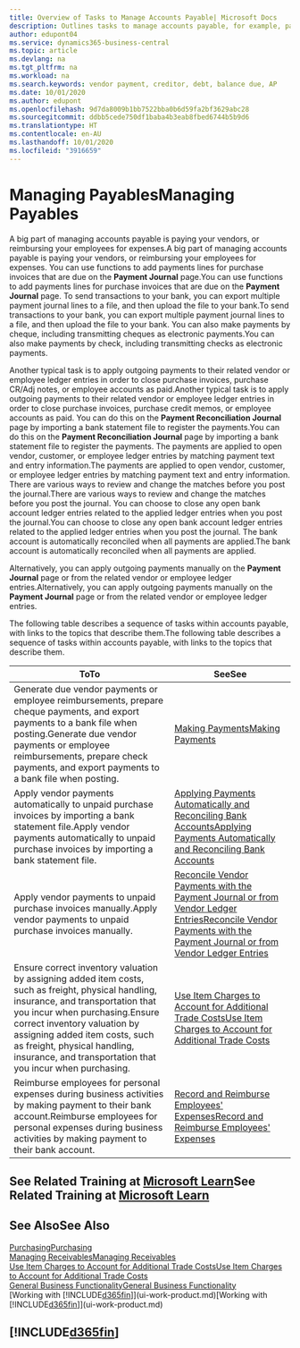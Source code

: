 ```yaml
---
title: Overview of Tasks to Manage Accounts Payable| Microsoft Docs
description: Outlines tasks to manage accounts payable, for example, paying creditors or applying outgoing payments to ledger entries to close invoices or credit memos.
author: edupont04
ms.service: dynamics365-business-central
ms.topic: article
ms.devlang: na
ms.tgt_pltfrm: na
ms.workload: na
ms.search.keywords: vendor payment, creditor, debt, balance due, AP
ms.date: 10/01/2020
ms.author: edupont
ms.openlocfilehash: 9d7da8009b1bb7522bba0b6d59fa2bf3629abc28
ms.sourcegitcommit: ddbb5cede750df1baba4b3eab8fbed6744b5b9d6
ms.translationtype: HT
ms.contentlocale: en-AU
ms.lasthandoff: 10/01/2020
ms.locfileid: "3916659"
---
```

# <a name="managing-payables"></a><span data-ttu-id="4341d-103">Managing Payables</span><span class="sxs-lookup"><span data-stu-id="4341d-103">Managing Payables</span></span>

<span data-ttu-id="4341d-104">A big part of managing accounts payable is paying your vendors, or reimbursing your employees for expenses.</span><span class="sxs-lookup"><span data-stu-id="4341d-104">A big part of managing accounts payable is paying your vendors, or reimbursing your employees for expenses.</span></span> <span data-ttu-id="4341d-105">You can use functions to add payments lines for purchase invoices that are due on the **Payment Journal** page.</span><span class="sxs-lookup"><span data-stu-id="4341d-105">You can use functions to add payments lines for purchase invoices that are due on the **Payment Journal** page.</span></span> <span data-ttu-id="4341d-106">To send transactions to your bank, you can export multiple payment journal lines to a file, and then upload the file to your bank.</span><span class="sxs-lookup"><span data-stu-id="4341d-106">To send transactions to your bank, you can export multiple payment journal lines to a file, and then upload the file to your bank.</span></span> <span data-ttu-id="4341d-107">You can also make payments by cheque, including transmitting cheques as electronic payments.</span><span class="sxs-lookup"><span data-stu-id="4341d-107">You can also make payments by check, including transmitting checks as electronic payments.</span></span>

<span data-ttu-id="4341d-108">Another typical task is to apply outgoing payments to their related vendor or employee ledger entries in order to close purchase invoices, purchase CR/Adj notes, or employee accounts as paid.</span><span class="sxs-lookup"><span data-stu-id="4341d-108">Another typical task is to apply outgoing payments to their related vendor or employee ledger entries in order to close purchase invoices, purchase credit memos, or employee accounts as paid.</span></span> <span data-ttu-id="4341d-109">You can do this on the **Payment Reconciliation Journal** page by importing a bank statement file to register the payments.</span><span class="sxs-lookup"><span data-stu-id="4341d-109">You can do this on the **Payment Reconciliation Journal** page by importing a bank statement file to register the payments.</span></span> <span data-ttu-id="4341d-110">The payments are applied to open vendor, customer, or employee ledger entries by matching payment text and entry information.</span><span class="sxs-lookup"><span data-stu-id="4341d-110">The payments are applied to open vendor, customer, or employee ledger entries by matching payment text and entry information.</span></span> <span data-ttu-id="4341d-111">There are various ways to review and change the matches before you post the journal.</span><span class="sxs-lookup"><span data-stu-id="4341d-111">There are various ways to review and change the matches before you post the journal.</span></span> <span data-ttu-id="4341d-112">You can choose to close any open bank account ledger entries related to the applied ledger entries when you post the journal.</span><span class="sxs-lookup"><span data-stu-id="4341d-112">You can choose to close any open bank account ledger entries related to the applied ledger entries when you post the journal.</span></span> <span data-ttu-id="4341d-113">The bank account is automatically reconciled when all payments are applied.</span><span class="sxs-lookup"><span data-stu-id="4341d-113">The bank account is automatically reconciled when all payments are applied.</span></span>

<span data-ttu-id="4341d-114">Alternatively, you can apply outgoing payments manually on the **Payment Journal** page or from the related vendor or employee ledger entries.</span><span class="sxs-lookup"><span data-stu-id="4341d-114">Alternatively, you can apply outgoing payments manually on the **Payment Journal** page or from the related vendor or employee ledger entries.</span></span>

<span data-ttu-id="4341d-115">The following table describes a sequence of tasks within accounts payable, with links to the topics that describe them.</span><span class="sxs-lookup"><span data-stu-id="4341d-115">The following table describes a sequence of tasks within accounts payable, with links to the topics that describe them.</span></span>

| <span data-ttu-id="4341d-116">To</span><span class="sxs-lookup"><span data-stu-id="4341d-116">To</span></span> | <span data-ttu-id="4341d-117">See</span><span class="sxs-lookup"><span data-stu-id="4341d-117">See</span></span> |
| --- | --- |
| <span data-ttu-id="4341d-118">Generate due vendor payments or employee reimbursements, prepare cheque payments, and export payments to a bank file when posting.</span><span class="sxs-lookup"><span data-stu-id="4341d-118">Generate due vendor payments or employee reimbursements, prepare check payments, and export payments to a bank file when posting.</span></span> |[<span data-ttu-id="4341d-119">Making Payments</span><span class="sxs-lookup"><span data-stu-id="4341d-119">Making Payments</span></span>](payables-make-payments.md) |
| <span data-ttu-id="4341d-120">Apply vendor payments automatically to unpaid purchase invoices by importing a bank statement file.</span><span class="sxs-lookup"><span data-stu-id="4341d-120">Apply vendor payments automatically to unpaid purchase invoices by importing a bank statement file.</span></span> |[<span data-ttu-id="4341d-121">Applying Payments Automatically and Reconciling Bank Accounts</span><span class="sxs-lookup"><span data-stu-id="4341d-121">Applying Payments Automatically and Reconciling Bank Accounts</span></span>](receivables-apply-payments-auto-reconcile-bank-accounts.md) |
| <span data-ttu-id="4341d-122">Apply vendor payments to unpaid purchase invoices manually.</span><span class="sxs-lookup"><span data-stu-id="4341d-122">Apply vendor payments to unpaid purchase invoices manually.</span></span> |[<span data-ttu-id="4341d-123">Reconcile Vendor Payments with the Payment Journal or from Vendor Ledger Entries</span><span class="sxs-lookup"><span data-stu-id="4341d-123">Reconcile Vendor Payments with the Payment Journal or from Vendor Ledger Entries</span></span>](payables-how-apply-purchase-transactions-manually.md) |
|<span data-ttu-id="4341d-124">Ensure correct inventory valuation by assigning added item costs, such as freight, physical handling, insurance, and transportation that you incur when purchasing.</span><span class="sxs-lookup"><span data-stu-id="4341d-124">Ensure correct inventory valuation by assigning added item costs, such as freight, physical handling, insurance, and transportation that you incur when purchasing.</span></span>|[<span data-ttu-id="4341d-125">Use Item Charges to Account for Additional Trade Costs</span><span class="sxs-lookup"><span data-stu-id="4341d-125">Use Item Charges to Account for Additional Trade Costs</span></span>](payables-how-assign-item-charges.md)|
|<span data-ttu-id="4341d-126">Reimburse employees for personal expenses during business activities by making payment to their bank account.</span><span class="sxs-lookup"><span data-stu-id="4341d-126">Reimburse employees for personal expenses during business activities by making payment to their bank account.</span></span>|[<span data-ttu-id="4341d-127">Record and Reimburse Employees' Expenses</span><span class="sxs-lookup"><span data-stu-id="4341d-127">Record and Reimburse Employees' Expenses</span></span>](finance-how-record-reimburse-employee-expenses.md)|

## <a name="see-related-training-at-microsoft-learn"></a><span data-ttu-id="4341d-128">See Related Training at [Microsoft Learn](/learn/paths/process-customer-vendor-payments-dynamics-365-business-central/)</span><span class="sxs-lookup"><span data-stu-id="4341d-128">See Related Training at [Microsoft Learn](/learn/paths/process-customer-vendor-payments-dynamics-365-business-central/)</span></span>

## <a name="see-also"></a><span data-ttu-id="4341d-129">See Also</span><span class="sxs-lookup"><span data-stu-id="4341d-129">See Also</span></span>
[<span data-ttu-id="4341d-130">Purchasing</span><span class="sxs-lookup"><span data-stu-id="4341d-130">Purchasing</span></span>](purchasing-manage-purchasing.md)  
[<span data-ttu-id="4341d-131">Managing Receivables</span><span class="sxs-lookup"><span data-stu-id="4341d-131">Managing Receivables</span></span>](receivables-manage-receivables.md)  
[<span data-ttu-id="4341d-132">Use Item Charges to Account for Additional Trade Costs</span><span class="sxs-lookup"><span data-stu-id="4341d-132">Use Item Charges to Account for Additional Trade Costs</span></span>](payables-how-assign-item-charges.md)  
[<span data-ttu-id="4341d-133">General Business Functionality</span><span class="sxs-lookup"><span data-stu-id="4341d-133">General Business Functionality</span></span>](ui-across-business-areas.md)  
<span data-ttu-id="4341d-134">[Working with [!INCLUDE[d365fin](includes/d365fin_md.md)]](ui-work-product.md)</span><span class="sxs-lookup"><span data-stu-id="4341d-134">[Working with [!INCLUDE[d365fin](includes/d365fin_md.md)]](ui-work-product.md)</span></span>

## [!INCLUDE[d365fin](includes/free_trial_md.md)]  
